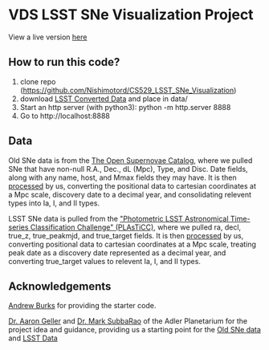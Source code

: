 # VDS LSST SNe Visualization Project

View a live version [here](https://nishimo1.people.uic.edu/LSST_SNe_Visualization/)

## How to run this code?

1. clone repo (https://github.com/Nishimotord/CS529_LSST_SNe_Visualization)
2. download [LSST Converted Data](https://drive.google.com/open?id=1s3TuXdst0C_iZ7r3ujDsMnZx_nOtP8KK)
   and place in data/
3. Start an http server (with python3): python -m http.server 8888
4. Go to http://localhost:8888

## Data

Old SNe data is from the [The Open Supernovae Catalog](https://sne.space/), where we pulled SNe that have non-null R.A., Dec., dL (Mpc), Type, and Disc. Date fields, along with any name, host, and Mmax fields they may have. It is then [processed](https://github.com/Nishimotord/CS529_LSST_SNe_Visualization/blob/master/data/VDS529convertOpenSN.ipynb) by us, converting the positional data to cartesian coordinates at a Mpc scale, discovery date to a decimal year, and consolidating relevent types into Ia, I, and II types.

LSST SNe data is pulled from the ["Photometric LSST Astronomical Time-series Classification Challenge" (PLAsTiCC)](https://www.kaggle.com/michaelapers/the-plasticc-astronomy-starter-kit), where we pulled ra, decl, true_z, true_peakmjd, and true_target fields. It is then [processed](https://github.com/Nishimotord/CS529_LSST_SNe_Visualization/blob/master/data/VDS529convertPLAsTiCC.ipynb) by us, converting positional data to cartesian coordinates at a Mpc scale, treating peak date as a discovery date represented as a decimal year, and converting true_target values to relevent Ia, I, and II types.

## Acknowledgements

[Andrew Burks](https://andrewtburks.dev/) for providing the starter code.

[Dr. Aaron Geller](http://faculty.wcas.northwestern.edu/aaron-geller/index.php) and [Dr. Mark SubbaRao](https://www.adlerplanetarium.org/whats-here/the-experts/astronomers/) of the Adler Planetarium for the project idea and guidance, providing us a starting point for the [Old SNe data](https://github.com/ageller/IDEAS_FSS-Vis/tree/master/WebGL/threejs/SNdata) and [LSST Data](https://github.com/ageller/UniviewSNvTime/blob/master/rawdata/convertPLAsTiCC.ipynb)
